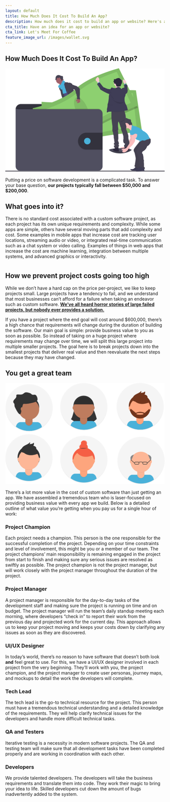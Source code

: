 ```yaml
---
layout: default
title: How Much Does It Cost To Build An App?
description: How much does it cost to build an app or website? Here's a guide on how much we charge, how we work, and how it'll bring your idea to life.
cta_title: Have an idea for an app or website?
cta_link: Let's Meet For Coffee
feature_image_url: /images/wallet.svg
---
```


<section class="sh-intro">
    <div class="sh-tagline">
        <h1 class="sh-header-lines"><span>How Much Does It Cost To Build An App?</span></h1>
        <div class="sh-page-feature" >
            <img src="/images/wallet.svg" alt="" />
        </div>
    </div>
    <div class="sh-description">
        <p>
            Putting a price on software development is a complicated task. To answer your base question, <strong>our projects typically fall between $50,000 and $200,000</strong>.
        </p>
    </div>
</section>

<div class="sh-band-flair light-top"></div>
<section class="sh-light-band">
    <h2 class="sh-light-band-header">What goes into it?</h2>
    <div class="sh-light-band-content">
        <p>There is no standard cost associated with a custom software project, as each project has its own unique requirements and complexity. While some apps are simple, others have several moving parts that add complexity and cost. Some examples in mobile apps that increase cost are tracking user locations, streaming audio or video, or integrated real-time communication such as a chat system or video calling. Examples of things in web apps that increase the cost are machine learning, integration between multiple systems, and advanced graphics or interactivity.</p>
    </div>
    <h2 class="sh-light-band-header" style="margin-top: 40px">
        How we prevent project costs going too high
    </h2>
    <div class="sh-light-band-content">
        <p>
            While we don’t have a hard cap on the price per-project, we like to keep projects small. Large projects have a tendency to fail, and we understand that most businesses can’t afford for a failure when taking an endeavor such as custom software. <strong><a href="https://www.theregister.co.uk/2019/04/23/hertz_accenture_lawsuit/" alt="Hertz/Accenture Lawsuit">We’ve all heard horror stories of large failed projects, but nobody ever provides a solution.</a></strong>
        </p>
        <p>
            If you have a project where the end goal will cost around $600,000, there’s a high chance that requirements will change during the duration of building the software. Our main goal is simple: provide business value to you as soon as possible. So instead of taking on a huge project where requirements may change over time, we will split this large project into multiple smaller projects. The goal here is to break projects down into the smallest projects that deliver real value and then reevaluate the next steps because they may have changed.
        </p>
    </div>
</section>
<div class="sh-band-flair light-bottom"></div>

<section class="sh-white-band">
    <h2 class="sh-white-band-header">You get a great team</h2>
    <div class="sh-white-band-content">
        <div class="sh-band-feature">
            <img src="/images/team.svg" alt="" />
        </div>
        <p>
            There’s a lot more value in the cost of custom software than just getting an app. We have assembled a tremendous team who is laser-focused on providing business value with every app we build. Below is a detailed outline of what value you’re getting when you pay us for a single hour of work:
        </p>
        <h3>Project Champion</h3>
        <p>
            Each project needs a champion. This person is the one responsible for the successful completion of the project. Depending on your time constraints and level of involvement, this might be you or a member of our team. The project champions’ main responsibility is remaining engaged in the project from start to finish and making sure any serious issues are resolved as swiftly as possible. The project champion is not the project manager, but will work closely with the project manager throughout the duration of the project.
        </p>
        <h3>Project Manager</h3>
        <p>
            A project manager is responsible for the day-to-day tasks of the development staff and making sure the project is running on time and on budget. The project manager will run the team’s daily standup meeting each morning, where developers “check in” to report their work from the previous day and projected work for the current day. This approach allows us to keep your project moving and keeps your costs down by clarifying any issues as soon as they are discovered.
        </p>
        <h3>UI/UX Designer</h3>
        <p>
            In today’s world, there’s no reason to have software that doesn’t both look <strong>and</strong> feel great to use. For this, we have a UI/UX designer involved in each project from the very beginning. They’ll work with you, the project champion, and the project manager to create user personas, journey maps, and mockups to detail the work the developers will complete. 
        </p>
        <h3>Tech Lead</h3>
        <p>
            The tech lead is the go-to technical resource for the project. This person must have a tremendous technical understanding and a detailed knowledge of the requirements. They will help clarify technical issues for the developers and handle more difficult technical tasks.
        </p>
        <h3>QA and Testers</h3>
        <p>
            Iterative testing is a necessity in modern software projects. The QA and testing team will make sure that all development tasks have been completed properly and are working in coordination with each other. 
        </p>
        <h3>Developers</h3>
        <p>
            We provide talented developers. The developers will take the business requirements and translate them into code. They work their magic to bring your idea to life. Skilled developers cut down the amount of bugs inadvertently added to the system.
        </p>
    </div>
</section>






